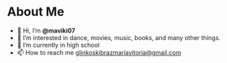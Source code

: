 # About Me

- 👋 Hi, I’m **@maviki07**
- 👀 I’m interested in dance, movies, music, books, and many other things.
- 🌱 I’m currently in high school
- 📫 How to reach me glinkoskibrazmariavitoria@gmail.com

<!---
maviki07/maviki07 is a ✨ special ✨ repository because its `README.md` (this file) appears on your GitHub profile.
You can click the Preview link to take a look at your changes.
--->
